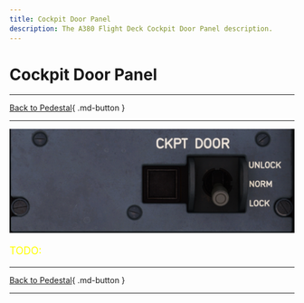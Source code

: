 ```yaml
---
title: Cockpit Door Panel
description: The A380 Flight Deck Cockpit Door Panel description.
---
```


# Cockpit Door Panel

---

[Back to Pedestal](../overviews/pedestal.md){ .md-button }

---

![img_8.png](../../../assets/a380x-briefing/flight-deck/pedestal/ckpt-door.png)


[//]: # (TODO)
<p style="color:yellow; font-size:18px;">TODO: </p>


---

[Back to Pedestal](../overviews/pedestal.md){ .md-button }

---



